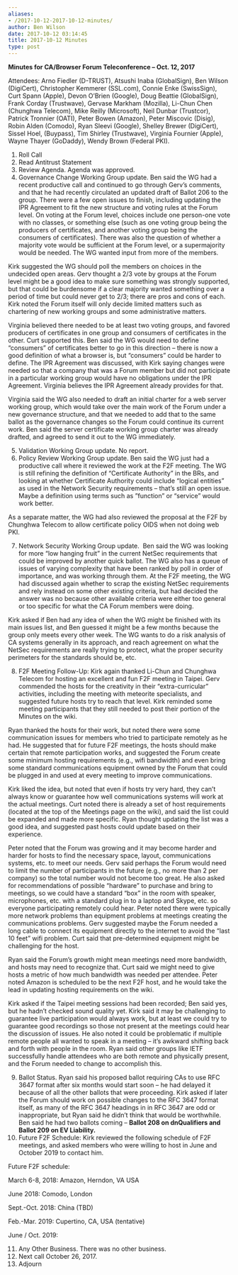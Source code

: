 ```yaml
---
aliases:
- /2017-10-12-2017-10-12-minutes/
author: Ben Wilson
date: 2017-10-12 03:14:45
title: 2017-10-12 Minutes
type: post
---
```


**Minutes for CA/Browser Forum Teleconference – Oct. 12, 2017**

Attendees: Arno Fiedler (D-TRUST), Atsushi Inaba (GlobalSign), Ben Wilson (DigiCert), Christopher Kemmerer (SSL.com), Connie Enke (SwissSign), Curt Spann (Apple), Devon O’Brien (Google), Doug Beattie (GlobalSign), Frank Corday (Trustwave), Gervase Markham (Mozilla), Li-Chun Chen (Chunghwa Telecom), Mike Reilly (Microsoft), Neil Dunbar (Trustcor), Patrick Tronnier (OATI), Peter Bowen (Amazon), Peter Miscovic (Disig), Robin Alden (Comodo), Ryan Sleevi (Google), Shelley Brewer (DigiCert), Sissel Hoel, (Buypass), Tim Shirley (Trustwave), Virginia Fournier (Apple), Wayne Thayer (GoDaddy), Wendy Brown (Federal PKI).

1. Roll Call
1. Read Antitrust Statement
1. Review Agenda. Agenda was approved.
1. Governance Change Working Group update. Ben said the WG had a recent productive call and continued to go through Gerv’s comments, and that he had recently circulated an updated draft of Ballot 206 to the group. There were a few open issues to finish, including updating the IPR Agreement to fit the new structure and voting rules at the Forum level. On voting at the Forum level, choices include one person-one vote with no classes, or something else (such as one voting group being the producers of certificates, and another voting group being the consumers of certificates). There was also the question of whether a majority vote would be sufficient at the Forum level, or a supermajority would be needed. The WG wanted input from more of the members.

Kirk suggested the WG should poll the members on choices in the undecided open areas. Gerv thought a 2/3 vote by groups at the Forum level might be a good idea to make sure something was strongly supported, but that could be burdensome if a clear majority wanted something over a period of time but could never get to 2/3; there are pros and cons of each. Kirk noted the Forum itself will only decide limited matters such as chartering of new working groups and some administrative matters.

Virginia believed there needed to be at least two voting groups, and favored producers of certificates in one group and consumers of certificates in the other. Curt supported this. Ben said the WG would need to define “consumers” of certificates better to go in this direction – there is now a good definition of what a browser is, but “consumers” could be harder to define. The IPR Agreement was discussed, with Kirk saying changes were needed so that a company that was a Forum member but did not participate in a particular working group would have no obligations under the IPR Agreement. Virginia believes the IPR Agreement already provides for that.

Virginia said the WG also needed to draft an initial charter for a web server working group, which would take over the main work of the Forum under a new governance structure, and that we needed to add that to the same ballot as the governance changes so the Forum could continue its current work. Ben said the server certificate working group charter was already drafted, and agreed to send it out to the WG immediately.

5. Validation Working Group update. No report.
1. Policy Review Working Group update. Ben said the WG just had a productive call where it reviewed the work at the F2F meeting. The WG is still refining the definition of “Certificate Authority” in the BRs, and looking at whether Certificate Authority could include “logical entities” as used in the Network Security requirements – that’s still an open issue. Maybe a definition using terms such as ”function” or “service” would work better.

As a separate matter, the WG had also reviewed the proposal at the F2F by Chunghwa Telecom to allow certificate policy OIDS when not doing web PKI.

7. Network Security Working Group update.  Ben said the WG was looking for more “low hanging fruit” in the current NetSec requirements that could be improved by another quick ballot. The WG also has a queue of issues of varying complexity that have been ranked by poll in order of importance, and was working through them. At the F2F meeting, the WG had discussed again whether to scrap the existing NetSec requirements and rely instead on some other existing criteria, but had decided the answer was no because other available criteria were either too general or too specific for what the CA Forum members were doing.

Kirk asked if Ben had any idea of when the WG might be finished with its main issues list, and Ben guessed it might be a few months because the group only meets every other week. The WG wants to do a risk analysis of CA systems generally in its approach, and reach agreement on what the NetSec requirements are really trying to protect, what the proper security perimeters for the standards should be, etc.

8. F2F Meeting Follow-Up: Kirk again thanked Li-Chun and Chunghwa Telecom for hosting an excellent and fun F2F meeting in Taipei. Gerv commended the hosts for the creativity in their “extra-curricular” activities, including the meeting with meteorite specialists, and suggested future hosts try to reach that level. Kirk reminded some meeting participants that they still needed to post their portion of the Minutes on the wiki.

Ryan thanked the hosts for their work, but noted there were some communication issues for members who tried to participate remotely as he had. He suggested that for future F2F meetings, the hosts should make certain that remote participation works, and suggested the Forum create some minimum hosting requirements (e.g., wifi bandwidth) and even bring some standard communications equipment owned by the Forum that could be plugged in and used at every meeting to improve communications.

Kirk liked the idea, but noted that even if hosts try very hard, they can’t always know or guarantee how well communications systems will work at the actual meetings. Curt noted there is already a set of host requirements (located at the top of the Meetings page on the wiki), and said the list could be expanded and made more specific. Ryan thought updating the list was a good idea, and suggested past hosts could update based on their experience.

Peter noted that the Forum was growing and it may become harder and harder for hosts to find the necessary space, layout, communications systems, etc. to meet our needs. Gerv said perhaps the Forum would need to limit the number of participants in the future (e.g., no more than 2 per company) so the total number would not become too great. He also asked for recommendations of possible “hardware” to purchase and bring to meetings, so we could have a standard “box” in the room with speaker, microphones, etc. with a standard plug in to a laptop and Skype, etc. so everyone participating remotely could hear. Peter noted there were typically more network problems than equipment problems at meetings creating the communications problems. Gerv suggested maybe the Forum needed a long cable to connect its equipment directly to the internet to avoid the “last 10 feet” wifi problem. Curt said that pre-determined equipment might be challenging for the host.

Ryan said the Forum’s growth might mean meetings need more bandwidth, and hosts may need to recognize that. Curt said we might need to give hosts a metric of how much bandwidth was needed per attendee. Peter noted Amazon is scheduled to be the next F2F host, and he would take the lead in updating hosting requirements on the wiki.

Kirk asked if the Taipei meeting sessions had been recorded; Ben said yes, but he hadn’t checked sound quality yet. Kirk said it may be challenging to guarantee live participation would always work, but at least we could try to guarantee good recordings so those not present at the meetings could hear the discussion of issues. He also noted it could be problematic if multiple remote people all wanted to speak in a meeting – it’s awkward shifting back and forth with people in the room. Ryan said other groups like IETF successfully handle attendees who are both remote and physically present, and the Forum needed to change to accomplish this.

9. Ballot Status. Ryan said his proposed ballot requiring CAs to use RFC 3647 format after six months would start soon – he had delayed it because of all the other ballots that were proceeding. Kirk asked if later the Forum should work on possible changes to the RFC 3647 format itself, as many of the RFC 3647 headings in in RFC 3647 are odd or inappropriate, but Ryan said he didn’t think that would be worthwhile. Ben said he had two ballots coming – **Ballot 208 on dnQualifiers and Ballot 209 on EV Liability.**
1. Future F2F Schedule: Kirk reviewed the following schedule of F2F meetings, and asked members who were willing to host in June and October 2019 to contact him.

Future F2F schedule:

March 6-8, 2018: Amazon, Herndon, VA USA

June 2018: Comodo, London

Sept.-Oct. 2018: China (TBD)

Feb.-Mar. 2019: Cupertino, CA, USA (tentative)

June / Oct. 2019:

11. Any Other Business. There was no other business.
01. Next call October 26, 2017.
01. Adjourn